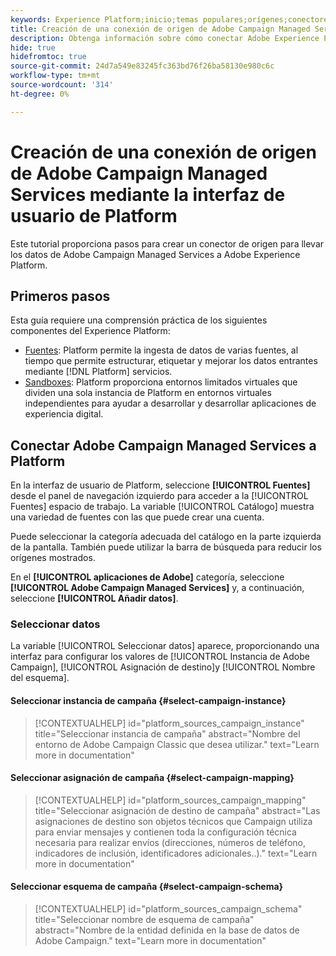 ```yaml
---
keywords: Experience Platform;inicio;temas populares;orígenes;conectores;conectores de origen;campaña;servicios administrados de campaña
title: Creación de una conexión de origen de Adobe Campaign Managed Services mediante la interfaz de usuario de Platform
description: Obtenga información sobre cómo conectar Adobe Experience Platform a Adobe Campaign Managed Services mediante la interfaz de usuario de Platform.
hide: true
hidefromtoc: true
source-git-commit: 24d7a549e83245fc363bd76f26ba58130e980c6c
workflow-type: tm+mt
source-wordcount: '314'
ht-degree: 0%

---
```



# Creación de una conexión de origen de Adobe Campaign Managed Services mediante la interfaz de usuario de Platform

Este tutorial proporciona pasos para crear un conector de origen para llevar los datos de Adobe Campaign Managed Services a Adobe Experience Platform.

## Primeros pasos

Esta guía requiere una comprensión práctica de los siguientes componentes del Experience Platform:

* [Fuentes](../../../../home.md): Platform permite la ingesta de datos de varias fuentes, al tiempo que permite estructurar, etiquetar y mejorar los datos entrantes mediante [!DNL Platform] servicios.
* [Sandboxes](../../../../../sandboxes/home.md): Platform proporciona entornos limitados virtuales que dividen una sola instancia de Platform en entornos virtuales independientes para ayudar a desarrollar y desarrollar aplicaciones de experiencia digital.

## Conectar Adobe Campaign Managed Services a Platform

En la interfaz de usuario de Platform, seleccione **[!UICONTROL Fuentes]** desde el panel de navegación izquierdo para acceder a la [!UICONTROL Fuentes] espacio de trabajo. La variable [!UICONTROL Catálogo] muestra una variedad de fuentes con las que puede crear una cuenta.

Puede seleccionar la categoría adecuada del catálogo en la parte izquierda de la pantalla. También puede utilizar la barra de búsqueda para reducir los orígenes mostrados.

En el **[!UICONTROL aplicaciones de Adobe]** categoría, seleccione **[!UICONTROL Adobe Campaign Managed Services]** y, a continuación, seleccione **[!UICONTROL Añadir datos]**.

### Seleccionar datos

La variable [!UICONTROL Seleccionar datos] aparece, proporcionando una interfaz para configurar los valores de [!UICONTROL Instancia de Adobe Campaign], [!UICONTROL Asignación de destino]y [!UICONTROL Nombre del esquema].

#### Seleccionar instancia de campaña {#select-campaign-instance}

>[!CONTEXTUALHELP]
>id="platform_sources_campaign_instance"
>title="Seleccionar instancia de campaña"
>abstract="Nombre del entorno de Adobe Campaign Classic que desea utilizar."
>text="Learn more in documentation"

#### Seleccionar asignación de campaña {#select-campaign-mapping}

>[!CONTEXTUALHELP]
>id="platform_sources_campaign_mapping"
>title="Seleccionar asignación de destino de campaña"
>abstract="Las asignaciones de destino son objetos técnicos que Campaign utiliza para enviar mensajes y contienen toda la configuración técnica necesaria para realizar envíos (direcciones, números de teléfono, indicadores de inclusión, identificadores adicionales..)."
>text="Learn more in documentation"

#### Seleccionar esquema de campaña {#select-campaign-schema}

>[!CONTEXTUALHELP]
>id="platform_sources_campaign_schema"
>title="Seleccionar nombre de esquema de campaña"
>abstract="Nombre de la entidad definida en la base de datos de Adobe Campaign."
>text="Learn more in documentation"
